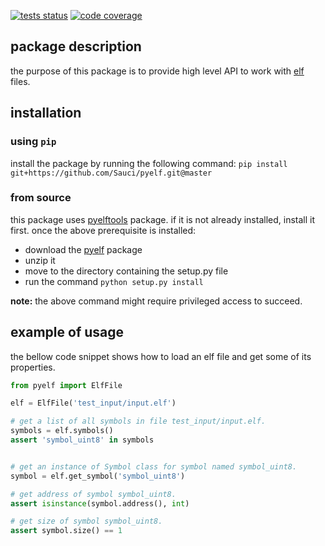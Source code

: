 [![tests status](https://travis-ci.org/Sauci/pyelf.svg?branch=master)](https://travis-ci.org/Sauci/pyelf)
[![code coverage](https://codecov.io/gh/Sauci/pyelf/branch/master/graph/badge.svg?token=Q5aceZRFXh)](https://codecov.io/gh/Sauci/pyelf)
## package description
the purpose of this package is to provide high level API to work with [elf](https://en.wikipedia.org/wiki/Executable_and_Linkable_Format) files.

## installation

### using `pip`
install the package by running the following command:
`pip install git+https://github.com/Sauci/pyelf.git@master`

### from source
this package uses [pyelftools](https://pypi.org/project/pyelftools) package. if it is not already installed, install it first.
once the above prerequisite is installed:
- download the [pyelf](https://github.com/Sauci/pyelf/archive/master.zip) package
- unzip it
- move to the directory containing the setup.py file
- run the command `python setup.py install`

**note:** the above command might require privileged access to succeed.

## example of usage
the bellow code snippet shows how to load an elf file and get some of its properties.

```python
from pyelf import ElfFile

elf = ElfFile('test_input/input.elf')

# get a list of all symbols in file test_input/input.elf.
symbols = elf.symbols()
assert 'symbol_uint8' in symbols


# get an instance of Symbol class for symbol named symbol_uint8.
symbol = elf.get_symbol('symbol_uint8')

# get address of symbol symbol_uint8.
assert isinstance(symbol.address(), int)

# get size of symbol symbol_uint8.
assert symbol.size() == 1

```
